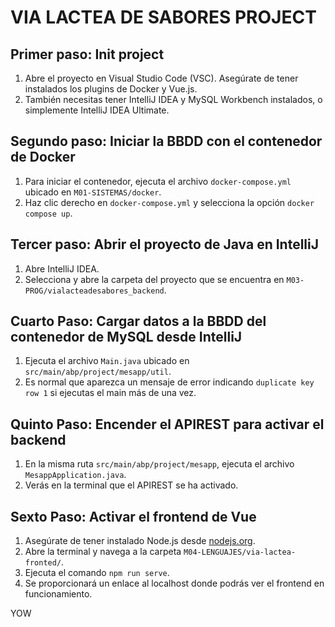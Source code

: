 # VIA LACTEA DE SABORES PROJECT

## Primer paso: Init project

1. Abre el proyecto en Visual Studio Code (VSC). Asegúrate de tener instalados los plugins de Docker y Vue.js.
2. También necesitas tener IntelliJ IDEA y MySQL Workbench instalados, o simplemente IntelliJ IDEA Ultimate.

## Segundo paso: Iniciar la BBDD con el contenedor de Docker

1. Para iniciar el contenedor, ejecuta el archivo `docker-compose.yml` ubicado en `M01-SISTEMAS/docker`.
2. Haz clic derecho en `docker-compose.yml` y selecciona la opción `docker compose up`.

## Tercer paso: Abrir el proyecto de Java en IntelliJ

1. Abre IntelliJ IDEA.
2. Selecciona y abre la carpeta del proyecto que se encuentra en `M03-PROG/vialacteadesabores_backend`.

## Cuarto Paso: Cargar datos a la BBDD del contenedor de MySQL desde IntelliJ

1. Ejecuta el archivo `Main.java` ubicado en `src/main/abp/project/mesapp/util`.
2. Es normal que aparezca un mensaje de error indicando `duplicate key row 1` si ejecutas el main más de una vez.

## Quinto Paso: Encender el APIREST para activar el backend

1. En la misma ruta `src/main/abp/project/mesapp`, ejecuta el archivo `MesappApplication.java`.
2. Verás en la terminal que el APIREST se ha activado.

## Sexto Paso: Activar el frontend de Vue

1. Asegúrate de tener instalado Node.js desde [nodejs.org](https://nodejs.org/).
2. Abre la terminal y navega a la carpeta `M04-LENGUAJES/via-lactea-fronted/`.
3. Ejecuta el comando `npm run serve`.
4. Se proporcionará un enlace al localhost donde podrás ver el frontend en funcionamiento.

YOW
